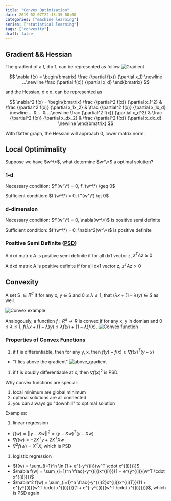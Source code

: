 ```yaml
---
title: "Convex Optimization"
date: 2019-02-07T22:15:35-08:00
categories: ["machine learning"]
series: ["statistical learning"]
tags: ["convexity"]
draft: false
---
```


## Gradient && Hessian

The gradient of a f, d x 1, can be represented as follow
![Gradient](/img/cse250/gradient.png)

$$
\nabla f(x) = 
\begin{bmatrix}
\frac {\partial f(x)} {\partial x_1} \newline
...\newline
\frac {\partial f(x)} {\partial x_d}
\end{bmatrix}
$$

and the Hessian, d x d, can be represented as

$$
\nabla^2 f(x) = 
\begin{bmatrix}
\frac {\partial^2 f(x)} {\partial x_1^2} & \frac {\partial^2 f(x)} {\partial x_1x_2} & \frac {\partial^2 f(x)} {\partial x_1x_d} \newline
... & ... & ...\newline
\frac {\partial^2 f(x)} {\partial x_d^2} &  \frac {\partial^2 f(x)} {\partial x_dx_2} & \frac {\partial^2 f(x)} {\partial x_dx_d} \newline
\end{bmatrix}
$$

With flatter graph, the Hessian will approach 0, lower matrix norm.

## Local Optimimality

Suppose we have $w^\*$, what determine $w^\*$ a optimal solution?

### 1-d

Necessary condition: $f'(w^\*) = 0, f''(w^\*) \geq 0$

Sufficient condition: $f'(w^\*) = 0, f''(w^\*) \gt 0$

### d-dimension

Necessary condition: $f'(w^\*) = 0, \nabla(w^\*)$ is positive semi definite

Sufficient condition: $f'(w^\*) = 0,  \nabla^2(w^\*)$ is positive definite

### Positive Semi Definite ([PSD](../positive-semi-definite))

A dxd matrix A is positive semi definite if for all dx1 vector z, $z^TAz \geq 0$

A dxd matrix A is positive definite if for all dx1 vector z, $z^TAz \gt 0$

## Convexity

A set S $\subseteq R^d$ if for any x, y $\in$ S and $0 \leq \lambda \leq 1$, that $(\lambda x + (1 -\lambda)y) \in S$ as well.

![Convex example](/img/cse250/convex_example.png)


Analogously, a function $f: R^d \rightarrow R$ is convex if for any x, y in domian and $0 \leq \lambda \leq 1$, $f(\lambda x + (1 -\lambda)y) \leq \lambda f(x) + (1 - \lambda)f(x)$.
![Convex function](/img/cse250/convex_function.png)

### Properties of Convex Functions

1. if f is differentiable, then for any y, x, then $f(y) - f(x) \geq \nabla f(x)^T(y-x)$
  - "f lies above the gradient"
  ![above_gradient](/img/cse250/above_gradient.png)
1. if f is doubly differentiable at x, then $\nabla f(x)^2$ is PSD.

Why convex functions are special:

1. local minimum are global minimum
1. optimal solutions are all connected
1. you can always go "downhill" to optimal solution

Examples:

1. linear regression
  - $f(w) = ||y-Xw||^2 = (y - Xw)^T(y - Xw)$
  - $\nabla f(w) = -2X^Ty + 2X^TXw$
  - $\nabla^2 f(w) = X^TX$, which is PSD
1. logistic regression
  - $f(w) = \sum_{i=1}^n \ln (1 + e^{-y^{(i)}(w^T \cdot x^{(i)})})$
  - $\nabla f(w) = \sum_{i=1}^n \frac{-y^{(i)}x^{(i)}}{1 + e^{y^{(i)}(w^T \cdot x^{(i)})}}$
  - $\nabla^2 f(w) = \sum_{i=1}^n \frac{-y^{(i)2}x^{(i)}x^{(i)T}}{(1 + e^{y^{(i)}(w^T \cdot x^{(i)})})(1 + e^{-y^{(i)}(w^T \cdot x^{(i)})})}$, which is PSD again









